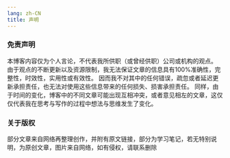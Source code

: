 ```yaml
---
lang: zh-CN
title: 声明
---
```


### 免责声明

本博客内容仅为个人言论，不代表我所供职（或曾经供职）公司或机构的观点。
由于观点的不断更新以及资源限制，我无法保证文章的信息具有100%准确性，完整性，时效性，实用性或有效性。
因而我不对其中的任何错误，疏忽或者延迟更新承担责任，也无法对使用这些信息带来的任何损失、损害承担责任。
同样，由于时间的变化，博客中的不同文章可能出现互相冲突，或者意见相左的文章，这仅仅代表我在思考与写作的过程中想法与思维发生了变化。
### 关于版权

部分文章来自网络再整理创作，并附有原文链接，部分为学习笔记，若无特别说明，为原创文章，图片来自网络，如有侵权，请联系删除